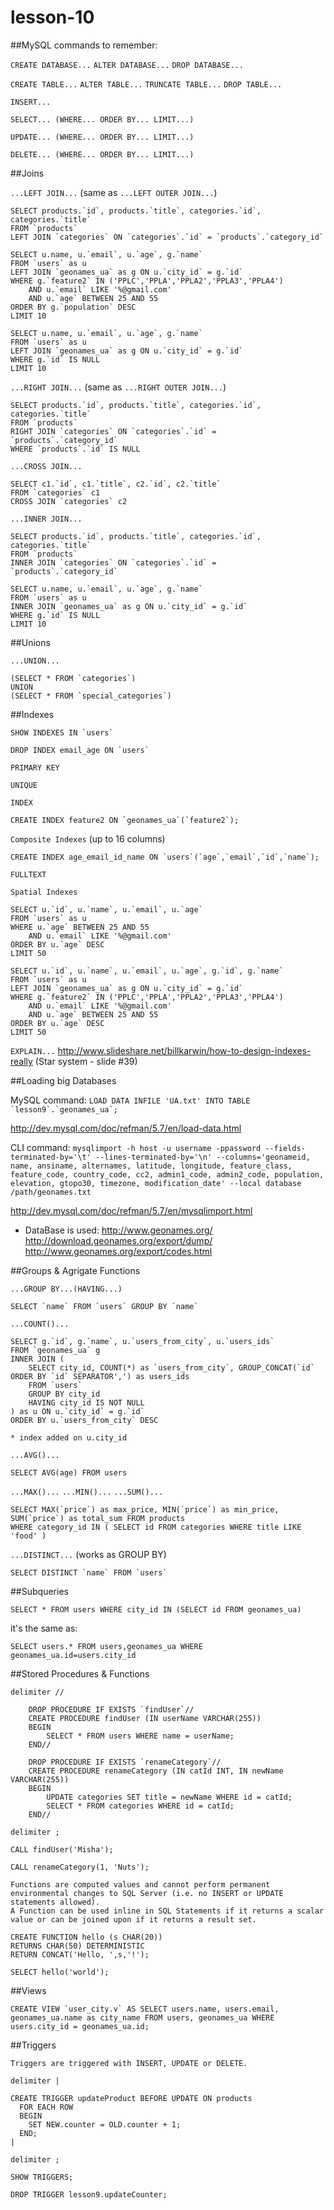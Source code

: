 # lesson-10

##MySQL commands to remember:

`CREATE DATABASE...`
`ALTER DATABASE...`
`DROP DATABASE...`

`CREATE TABLE...`
`ALTER TABLE...`
`TRUNCATE TABLE...`
`DROP TABLE...`

`INSERT...`

`SELECT... (WHERE... ORDER BY... LIMIT...)`

`UPDATE... (WHERE... ORDER BY... LIMIT...)`

`DELETE... (WHERE... ORDER BY... LIMIT...)`

##Joins 

`...LEFT JOIN...` (same as `...LEFT OUTER JOIN...`)

```
SELECT products.`id`, products.`title`, categories.`id`, categories.`title`  
FROM `products` 
LEFT JOIN `categories` ON `categories`.`id` = `products`.`category_id`
```

```
SELECT u.name, u.`email`, u.`age`, g.`name`  
FROM `users` as u 
LEFT JOIN `geonames_ua` as g ON u.`city_id` = g.`id`
WHERE g.`feature2` IN ('PPLC','PPLA','PPLA2','PPLA3','PPLA4') 
	AND u.`email` LIKE '%@gmail.com'
	AND u.`age` BETWEEN 25 AND 55
ORDER BY g.`population` DESC
LIMIT 10
```

```
SELECT u.name, u.`email`, u.`age`, g.`name`  
FROM `users` as u 
LEFT JOIN `geonames_ua` as g ON u.`city_id` = g.`id`
WHERE g.`id` IS NULL
LIMIT 10
```

`...RIGHT JOIN...` (same as `...RIGHT OUTER JOIN...`)

```
SELECT products.`id`, products.`title`, categories.`id`, categories.`title`  
FROM `products` 
RIGHT JOIN `categories` ON `categories`.`id` = `products`.`category_id`
WHERE `products`.`id` IS NULL
```

`...CROSS JOIN...`

```
SELECT c1.`id`, c1.`title`, c2.`id`, c2.`title`  
FROM `categories` c1 
CROSS JOIN `categories` c2
```


`...INNER JOIN...`

```
SELECT products.`id`, products.`title`, categories.`id`, categories.`title`  
FROM `products` 
INNER JOIN `categories` ON `categories`.`id` = `products`.`category_id`
```

```
SELECT u.name, u.`email`, u.`age`, g.`name`  
FROM `users` as u 
INNER JOIN `geonames_ua` as g ON u.`city_id` = g.`id`
WHERE g.`id` IS NULL
LIMIT 10
```

##Unions

`...UNION...`
```
(SELECT * FROM `categories`)
UNION 
(SELECT * FROM `special_categories`)
```


##Indexes 

```
SHOW INDEXES IN `users`
```

```
DROP INDEX email_age ON `users`
```

`PRIMARY KEY` 

`UNIQUE` 

`INDEX`

```
CREATE INDEX feature2 ON `geonames_ua`(`feature2`);
```

`Composite Indexes` (up to 16 columns)

```
CREATE INDEX age_email_id_name ON `users`(`age`,`email`,`id`,`name`); 
```

`FULLTEXT`

`Spatial Indexes`

```
SELECT u.`id`, u.`name`, u.`email`, u.`age`
FROM `users` as u 
WHERE u.`age` BETWEEN 25 AND 55
	AND u.`email` LIKE '%@gmail.com'
ORDER BY u.`age` DESC
LIMIT 50
```

```
SELECT u.`id`, u.`name`, u.`email`, u.`age`, g.`id`, g.`name` 
FROM `users` as u 
LEFT JOIN `geonames_ua` as g ON u.`city_id` = g.`id`
WHERE g.`feature2` IN ('PPLC','PPLA','PPLA2','PPLA3','PPLA4') 
	AND u.`email` LIKE '%@gmail.com'
	AND u.`age` BETWEEN 25 AND 55
ORDER BY u.`age` DESC
LIMIT 50
```

`EXPLAIN...`
http://www.slideshare.net/billkarwin/how-to-design-indexes-really (Star system - slide #39)

##Loading big Databases

MySQL command: ``LOAD DATA INFILE 'UA.txt' INTO TABLE `lesson9`.`geonames_ua`;``

http://dev.mysql.com/doc/refman/5.7/en/load-data.html


CLI command: ``mysqlimport -h host -u username -ppassword --fields-terminated-by='\t' --lines-terminated-by='\n' --columns='geonameid, name, ansiname, alternames, latitude, longitude, feature_class, feature_code, country_code, cc2, admin1_code, admin2_code, population, elevation, gtopo30, timezone, modification_date' --local database /path/geonames.txt``

http://dev.mysql.com/doc/refman/5.7/en/mysqlimport.html

* DataBase is used: http://www.geonames.org/
http://download.geonames.org/export/dump/
http://www.geonames.org/export/codes.html



##Groups & Agrigate Functions

`...GROUP BY...(HAVING...)`

```
SELECT `name` FROM `users` GROUP BY `name`
```

`...COUNT()...`

```
SELECT g.`id`, g.`name`, u.`users_from_city`, u.`users_ids` 
FROM `geonames_ua` g 
INNER JOIN (
    SELECT city_id, COUNT(*) as `users_from_city`, GROUP_CONCAT(`id` ORDER BY `id` SEPARATOR',') as users_ids
    FROM `users`
	GROUP BY city_id
    HAVING city_id IS NOT NULL
) as u ON u.`city_id` = g.`id`
ORDER BY u.`users_from_city` DESC
```
`* index added on u.city_id`

`...AVG()...`

```
SELECT AVG(age) FROM users
```

`...MAX()...`
`...MIN()...`
`...SUM()...`

```
SELECT MAX(`price`) as max_price, MIN(`price`) as min_price, SUM(`price`) as total_sum FROM products
WHERE category_id IN ( SELECT id FROM categories WHERE title LIKE 'food' )
```

`...DISTINCT...` (works as GROUP BY)

```
SELECT DISTINCT `name` FROM `users`
```

##Subqueries

```
SELECT * FROM users WHERE city_id IN (SELECT id FROM geonames_ua)
```
it's the same as:
```
SELECT users.* FROM users,geonames_ua WHERE geonames_ua.id=users.city_id
```

##Stored Procedures & Functions

```
delimiter //

	DROP PROCEDURE IF EXISTS `findUser`//
	CREATE PROCEDURE findUser (IN userName VARCHAR(255))
	BEGIN
		SELECT * FROM users WHERE name = userName;
	END//

	DROP PROCEDURE IF EXISTS `renameCategory`//
	CREATE PROCEDURE renameCategory (IN catId INT, IN newName VARCHAR(255))
	BEGIN
		UPDATE categories SET title = newName WHERE id = catId;
		SELECT * FROM categories WHERE id = catId;
	END//

delimiter ;
```

```
CALL findUser('Misha');
```
```
CALL renameCategory(1, 'Nuts');
```

`Functions are computed values and cannot perform permanent environmental changes to SQL Server (i.e. no INSERT or UPDATE statements allowed).`<br/>
`A Function can be used inline in SQL Statements if it returns a scalar value or can be joined upon if it returns a result set.`

```
CREATE FUNCTION hello (s CHAR(20))
RETURNS CHAR(50) DETERMINISTIC
RETURN CONCAT('Hello, ',s,'!');
```

```
SELECT hello('world');
```

##Views

```
CREATE VIEW `user_city.v` AS SELECT users.name, users.email, geonames_ua.name as city_name FROM users, geonames_ua WHERE users.city_id = geonames_ua.id;
```

##Triggers

`Triggers are triggered with INSERT, UPDATE or DELETE.`

```
delimiter |

CREATE TRIGGER updateProduct BEFORE UPDATE ON products
  FOR EACH ROW
  BEGIN
    SET NEW.counter = OLD.counter + 1;
  END;
|

delimiter ;
```

```
SHOW TRIGGERS;
```

```
DROP TRIGGER lesson9.updateCounter;
```